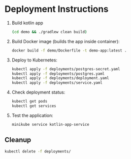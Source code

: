 # Deployment Instructions

1. Build kotlin app

   ```bash
   (cd demo && ./gradlew clean build)
   ```

2. Build Docker image (builds the app inside container):
   ```bash
   docker build -f demo/Dockerfile -t demo-app:latest .
   ```

3. Deploy to Kubernetes:
   ```bash
   kubectl apply -f deployments/postgres-secret.yaml
   kubectl apply -f deployments/postgres.yaml
   kubectl apply -f deployments/deployment.yaml
   kubectl apply -f deployments/service.yaml
   ```

4. Check deployment status:
   ```bash
   kubectl get pods
   kubectl get services
   ```

5. Test the application:
   ```bash
   minikube service kotlin-app-service
   ```

## Cleanup

```bash
kubectl delete -f deployments/
```